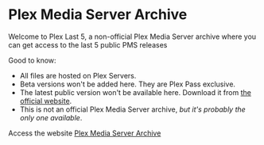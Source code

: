 # Plex Media Server Archive 
Welcome to Plex Last 5, a non-official Plex Media Server archive where you can get access to the last 5 public PMS releases

Good to know:
* All files are hosted on Plex Servers.
* Beta versions won't be added here. They are Plex Pass exclusive.
* The latest public version won't be available here. Download it from [the official website](https://www.plex.tv/media-server-downloads/).
* This is not an official Plex Media Server archive, *but it's probably the only one available*.


Access the website [Plex Media Server Archive ](https://costaht.github.io/plex-last-5/)